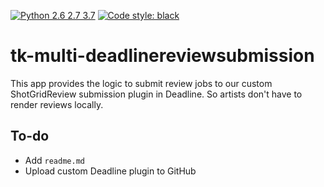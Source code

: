 [![Python 2.6 2.7 3.7](https://img.shields.io/badge/python-2.6%20%7C%202.7%20%7C%203.7-blue.svg)](https://www.python.org/)
[![Code style: black](https://img.shields.io/badge/code%20style-black-000000.svg)](https://github.com/psf/black)

# tk-multi-deadlinereviewsubmission

This app provides the logic to submit review jobs to our custom ShotGridReview submission plugin in Deadline. So artists don't have to render reviews locally.

## To-do
* Add `readme.md`
* Upload custom Deadline plugin to GitHub
